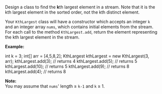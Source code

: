 
Design a class to find the  **k**th largest element in a stream. Note that it is the kth largest element in the sorted order, not the kth distinct element.

Your `KthLargest` class will have a constructor which accepts an integer  `k`  and an integer array  `nums`, which contains initial elements from the stream. For each call to the method  `KthLargest.add`, return the element representing the kth largest element in the stream.

**Example:**

int k = 3;
int[] arr = [4,5,8,2];
KthLargest kthLargest = new KthLargest(3, arr);
kthLargest.add(3);   // returns 4
kthLargest.add(5);   // returns 5
kthLargest.add(10);  // returns 5
kthLargest.add(9);   // returns 8
kthLargest.add(4);   // returns 8

**Note:**  
You may assume that `nums`' length ≥ `k-1` and  `k`  ≥ 1.